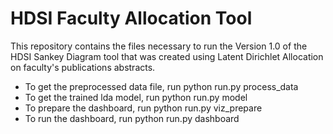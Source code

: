 # HDSI Faculty Allocation Tool

This repository contains the files necessary to run the Version 1.0 of the HDSI Sankey Diagram tool that was created using Latent Dirichlet Allocation
on faculty's publications abstracts.

- To get the preprocessed data file, run python run.py process_data
- To get the trained lda model, run python run.py model
- To prepare the dashboard, run python run.py viz_prepare
- To run the dashboard, run python run.py dashboard
